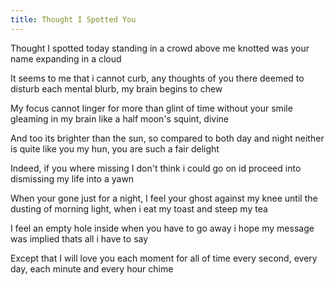 ```yaml
---
title: Thought I Spotted You
---
```


Thought I spotted today standing in a crowd
above me knotted was your name expanding in a cloud

It seems to me that i cannot curb, any thoughts of you
there deemed to disturb each mental blurb, my brain begins to chew

My focus cannot linger for more than glint of time
without your smile gleaming in my brain like a half moon's squint, divine

And too its brighter than the sun, so compared to both day and night
neither is quite like you my hun, you are such a fair delight

Indeed, if you where missing I don't think i could go on
id proceed into dismissing my life into a yawn

When your gone just for a night, I feel your ghost against my knee
until the dusting of morning light, when i eat my toast and steep my tea

I feel an empty hole inside when you have to go away
i hope my message was implied thats all i have to say

Except that I will love you each moment for all of time
every second, every day, each minute and every hour chime
